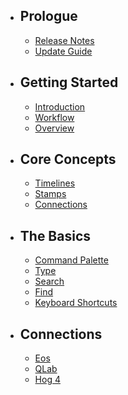- ## Prologue
    - [Release Notes](/docs/{{version}}/releases)
    - [Update Guide](/docs/{{version}}/update)
- ## Getting Started
    - [Introduction](/docs/{{version}}/introduction)
    - [Workflow](/docs/{{version}}/workflow)
    - [Overview](/docs/{{version}}/overview)
- ## Core Concepts
    - [Timelines](/docs/{{version}}/timelines)
    - [Stamps](/docs/{{version}}/stamps)
    - [Connections](/docs/{{version}}/connections)
    <!-- - [Leading](/docs/{{version}}/leading) -->
- ## The Basics
    - [Command Palette](/docs/{{version}}/command-palette)
    - [Type](/docs/{{version}}/type)
    <!-- - [Assignment](/docs/{{version}}/assignment) -->
    - [Search](/docs/{{version}}/search)
    - [Find](/docs/{{version}}/find)
    - [Keyboard Shortcuts](/docs/{{version}}/keyboard-shortcuts)
- ## Connections
    <!-- - [OSC](/docs/{{version}}/osc) -->
    <!-- - [MIDI](/docs/{{version}}/midi) -->
    <!-- - [Serial](/docs/{{version}}/serial) -->
    - [Eos](/docs/{{version}}/eos)
    - [QLab](/docs/{{version}}/qlab)
    <!-- - [Disguise](/docs/{{version}}/disguise) -->
    <!-- - [Mitti](/docs/{{version}}/mitti) -->
    - [Hog 4](/docs/{{version}}/hog-4)
